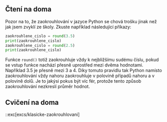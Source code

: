 ## Čtení na doma

Pozor na to, že zaokrouhlování v jazyce Python se chová trošku jinak než jak
jsem zvyklí ze školy. Zkuste například následující příkazy:

```py
zaokrouhlene_cislo = round(3.5)
print(zaokrouhlene_cislo)
zaokrouhlene_cislo = round(2.5)
print(zaokrouhlene_cislo)
```

Funkce `round()` totiž zaokrouhluje vždy k nejbližšímu sudému číslu, pokud se
vstup funkce nachází přesně uprostřed mezi dvěma hodnotami. Například 3.5 je
přesně mezi 3 a 4. Díky tomuto pravidlu tak Python namísto zaokrouhlování vždy
nahoru zaokrouhluje v polovině případů nahoru a v polovině dolů. Je to jakýsi
pokus být víc fér, protože tento způsob zaokrouhlování nezkreslí průměr hodnot.

## Cvičení na doma
::exc[excs/klasicke-zaokrouhlovani]

